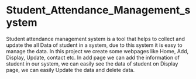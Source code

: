 # Student_Attendance_Management_system
Student attendance management system is a tool that helps to collect and update  the all Data of student in a system, due to this system it is easy to manage the data. In this project we create some webpages like Home, Add, Display, Update, contact etc. In add page we can add the information of student in our system, we can easily see the data of student on Display page, we can easily Update the data and delete data.
